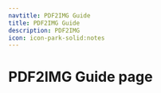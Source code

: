 ```yaml
---
navtitle: PDF2IMG Guide
title: PDF2IMG Guide
description: PDF2IMG
icon: icon-park-solid:notes
---
```


# PDF2IMG Guide page
